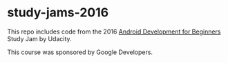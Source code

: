 # study-jams-2016

This repo includes code from the 
2016 [Android Development for Beginners](https://www.udacity.com/course/android-development-for-beginners--ud837) 
Study Jam by Udacity.

This course was sponsored by Google Developers.
